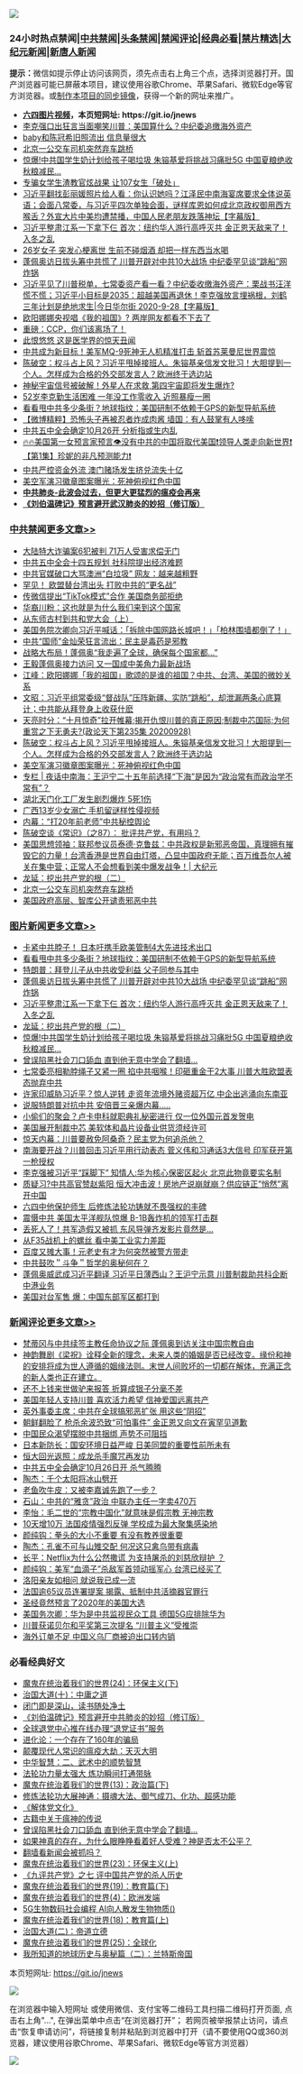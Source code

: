 ![](https://raw.githubusercontent.com/fqnews/bnews/master/64photo/fqnews-qr.jpg)

<div id="tt">
<h3>24小时热点禁闻|<a href="#%E4%B8%AD%E5%85%B1%E7%A6%81%E9%97%BB%E6%9B%B4%E5%A4%9A%E6%96%87%E7%AB%A0">中共禁闻</a>|<a href="#%E5%9B%BE%E7%89%87%E6%96%B0%E9%97%BB%E6%9B%B4%E5%A4%9A%E6%96%87%E7%AB%A0">头条禁闻</a>|<a href="#%E6%96%B0%E9%97%BB%E8%AF%84%E8%AE%BA%E6%9B%B4%E5%A4%9A%E6%96%87%E7%AB%A0">禁闻评论|<a href="#%E5%BF%85%E7%9C%8B%E7%BB%8F%E5%85%B8%E5%A5%BD%E6%96%87">经典必看|<a href="/video.md#%E7%A6%81%E7%89%87%E7%B2%BE%E9%80%89">禁片精选</a>|<a href="https://github.com/fqnews/djy/blob/master/gb/nf1351518.md#1">大纪元新闻</a>|<a href="https://github.com/fqnews/ntdtv/blob/master/gb/prog204.md#1">新唐人新闻</a></h3>
<div><b>提示：</b>微信如提示停止访问该网页，须先点击右上角三个点，选择浏览器打开。国产浏览器可能已屏蔽本项目，建议使用谷歌Chrome、苹果Safari、微软Edge等官方浏览器。或<a href="https://github.com/fqnews/bnews/blob/master/%E5%88%B6%E4%BD%9Cgit%E7%A6%81%E9%97%BB%E9%95%9C%E5%83%8F.md">制作本项目的同步镜像</a>，获得一个新的网址来推广。</div>
<ul>
<li><b><a href="http://d1.bdrive.tk/64.mp4" target="_blank">六四图片视频</a>，本页短网址: https://git.io/jnews</b></li>
<li><a href="/bannedvideo/20200928/1404669.md">李克强口出狂言当面嘲笑川普：美国算什么？中纪委追缴海外资产</a></li>
<li><a href="/yule/20200928/1404776.md">baby和陈冠希旧照流出 信息量很大</a></li>
<li><a href="/cbnews/20200928/1404571.md">北京一公交车司机突然弃车跳桥</a></li>
<li><a href="/topimagenews/20200928/1404654.md">惊爆!中共国学生奶计划给孩子喝垃圾 朱镕基爱将挑战习痛批5G 中国夏粮绝收秋粮减民...</a></li>
<li><a href="/baitai/20200928/1404716.md">专骗女学生渣教官炫战果 让107女生「破处」</a></li>
<li><a href="/bannedvideo/20200929/1404853.md">习近平翻找彭丽媛照片给人看：你认识她吗？江泽民中南海宴席要求全体说英语；会面八常委，与习近平四次单独会面，谜样库恩如何成北京政权御用西方喉舌？外宣大片中美均遭禁播，中国人民老朋友跌落神坛【字幕版】</a></li>
<li><a href="/topimagenews/20200928/1404683.md">习近平整肃江系一下拿下仨 首次：纽约华人游行高呼灭共 金正恩天敌来了！入冬之乱</a></li>
<li><a href="/health/20200928/1404556.md">26岁女子 突发心梗离世 生前不碰烟酒 却把一样东西当水喝</a></li>
<li><a href="/topimagenews/20200928/1404740.md">蓬佩奥访日拔头筹中共慌了 川普开辟对中共10大战场 中纪委罕见谈“跳船”网炸锅</a></li>
<li><a href="/bannedvideo/20200929/1404808.md">习近平见了川普税单，七常委资产看一看？中纪委收缴海外资产：栗战书汪洋慌不慌；习近平小目标是2035：超越美国再退休！李克强放言埋祸根，刘鹤三年计划是绝地求生|今日华尔街 2020-9-28【字幕版】</a></li>
<li><a href="/comments/20200928/1404604.md">欧阳娜娜央视唱《我的祖国》? 两岸网友都看不下去了</a></li>
<li><a href="/bannedvideo/20200929/1404914.md">重磅：CCP，你们该离场了！</a></li>
<li><a href="/cnnews/20200928/1404629.md">此恨悠悠 这是医学界的惊天丑闻</a></li>
<li><a href="/cnnews/20200928/1404602.md">中共成为新目标！美军MQ-9死神无人机精准打击 斩首苏莱曼尼世界震惊</a></li>
<li><a href="/cbnews/20200929/1404882.md">陈破空：权斗占上风？习近平甩掉接班人。朱镕基亲信发文批习！大胆提到一个人。怎样成为合格的外交部发言人？欧洲终于选边站</a></li>
<li><a href="/comments/20200928/1404730.md">神秘宇宙信号被破解！外星人在求救,第四宇宙即将发生爆炸?</a></li>
<li><a href="/yule/20200929/1404897.md">52岁李克勤生活困难 一年没工作零收入 近照暴瘦一圈</a></li>
<li><a href="/topimagenews/20200929/1404980.md">看看甩中共多少条街？地球指纹：美国研制不依赖于GPS的新型导航系统</a></li>
<li><a href="/comments/20200929/1404868.md">【微博精粹】恐怖头子再被忍者炸成肉酱 墙国：有人鼓掌有人哆嗦</a></li>
<li><a href="/comments/20200928/1404687.md">中共五中全会确定10月26开 分析指或生内乱</a></li>
<li><a href="/bannedvideo/20200929/1404928.md">🔥🔥美国第一女预言家预言👁️没有中共的中国将取代美国❗领导人类走向新世界❗【第1集】珍妮的非凡预测能力❗</a></li>
<li><a href="/finance/20200928/1404538.md">中共严控资金外流 澳门赌场发生挤兑流失十亿</a></li>
<li><a href="/cbnews/20200929/1404866.md">美空军演习徽章图案曝光：死神俯视红色中国</a></li>
<li><b><a href="/comments/20200211/1275071.md" target="_blank">中共肺炎-此波会过去，但更大更猛烈的瘟疫会再来</a></b></li>
<li><b><a href="/comments/20200207/1272816.md" target="_blank">《刘伯温碑记》预言避开武汉肺炎的妙招（修订版）</a></b></li>
</ul>
</div>

<div class="catlist">
<h3><a href="/cbnews/" target="_blank">中共禁闻</a><span><a href="/cbnews/" target="_blank" rel="nofollow">更多文章>></a></span></h3>
<ul>
<li><a href="/cbnews/20200929/1405163.md" target="_blank">大陆特大诈骗案6犯被判 71万人受害求偿无门</a></li>
<li><a href="/cbnews/20200929/1405150.md" target="_blank">中共五中全会十四五规划 社科院提出经济难题</a></li>
<li><a href="/cbnews/20200929/1405149.md" target="_blank">中共官媒破口大骂澳洲“白垃圾” 网友：越来越粗野</a></li>
<li><a href="/cbnews/20200929/1405148.md" target="_blank">罕见！ 欧盟替台湾出头 打败中共的“更名战”</a></li>
<li><a href="/cbnews/20200929/1405134.md" target="_blank">传微信提出“TikTok模式”合作 美国商务部拒绝</a></li>
<li><a href="/cbnews/20200929/1405133.md" target="_blank">华裔川粉：这也就是为什么我们来到这个国家</a></li>
<li><a href="/cbnews/20200929/1405107.md" target="_blank">从东师古村到共和党大会（上）</a></li>
<li><a href="/cbnews/20200929/1405061.md" target="_blank">美国务院次卿向习近平喊话：「拆除中国网路长城吧！」「柏林围墙都倒了！」</a></li>
<li><a href="/cbnews/20200929/1405032.md" target="_blank">中共“国师”金灿荣狂言流出：民主是毒药是邪教</a></li>
<li><a href="/cbnews/20200929/1405007.md" target="_blank">战略大布局！蓬佩奥“我走遍了全球，确保每个国家都&#8230;”</a></li>
<li><a href="/cbnews/20200929/1405006.md" target="_blank">王毅蓬佩奥接力访问 又一国成中美角力最新战场</a></li>
<li><a href="/cbnews/20200929/1405004.md" target="_blank">江峰：欧阳娜娜「我的祖国」歌颂的是谁的祖国？中共、台湾、美国的微妙关系</a></li>
<li><a href="/cbnews/20200929/1404931.md" target="_blank">文昭：习近平组常委级“督战队”压阵新疆、实防“跳船”，却泄漏两条心底算计；中共能从拜登身上收获什麽</a></li>
<li><a href="/cbnews/20200929/1404923.md" target="_blank">天亮时分：“十月惊奇”拉开帷幕;揭开仇恨川普的真正原因;制裁中芯国际;为何重赏之下无勇夫?(政论天下第235集 20200928)</a></li>
<li><a href="/cbnews/20200929/1404882.md" target="_blank">陈破空：权斗占上风？习近平甩掉接班人。朱镕基亲信发文批习！大胆提到一个人。怎样成为合格的外交部发言人？欧洲终于选边站</a></li>
<li><a href="/cbnews/20200929/1404866.md" target="_blank">美空军演习徽章图案曝光：死神俯视红色中国</a></li>
<li><a href="/cbnews/20200929/1404862.md" target="_blank">专栏 | 夜话中南海：王沪宁二十五年前选择“下海”是因为“政治常有而政治学不常有”？</a></li>
<li><a href="/cbnews/20200929/1404852.md" target="_blank">湖北天门化工厂发生剧烈爆炸 5死1伤</a></li>
<li><a href="/cbnews/20200929/1404851.md" target="_blank">广西13岁少女溺亡 手机留谜样性侵视频</a></li>
<li><a href="/cbnews/20200929/1404843.md" target="_blank">内幕：“打20年前老师”中共秘控舆论</a></li>
<li><a href="/cbnews/20200929/1404803.md" target="_blank">陈破空谈《常识》（之87）： 批评共产党，有用吗？</a></li>
<li><a href="/cbnews/20200928/1404727.md" target="_blank">美国思想领袖：联邦参议员泰德·克鲁兹：中共政权是新邪恶帝国，真理拥有摧毁它的力量！台湾香港是世界自由灯塔，凸显中国政府无能；百万维吾尔人被关在集中营；正常人不会想看到美中爆发战争！| 大纪元</a></li>
<li><a href="/comments/20200928/1404653.md" target="_blank">龙延：挖出共产党的根（二）</a></li>
<li><a href="/cbnews/20200928/1404571.md" target="_blank">北京一公交车司机突然弃车跳桥</a></li>
<li><a href="/cbnews/20200928/1404520.md" target="_blank">美国政府高层、智库公开谴责邪恶中共</a></li>

</ul>
</div>
<div class="catlist">
<h3><a href="/topimagenews/" target="_blank">图片新闻</a><span><a href="/topimagenews/" target="_blank" rel="nofollow">更多文章>></a></span></h3>
<ul>
<li><a href="/topimagenews/20200929/1405005.md" target="_blank">卡紧中共脖子！ 日本吁携手欧美管制4大先进技术出口</a></li>
<li><a href="/topimagenews/20200929/1404980.md" target="_blank">看看甩中共多少条街？地球指纹：美国研制不依赖于GPS的新型导航系统</a></li>
<li><a href="/topimagenews/20200929/1404885.md" target="_blank">特朗普：拜登儿子从中共收受利益 父子同参与其中</a></li>
<li><a href="/topimagenews/20200928/1404740.md" target="_blank">蓬佩奥访日拔头筹中共慌了 川普开辟对中共10大战场 中纪委罕见谈“跳船”网炸锅</a></li>
<li><a href="/topimagenews/20200928/1404683.md" target="_blank">习近平整肃江系一下拿下仨 首次：纽约华人游行高呼灭共 金正恩天敌来了！入冬之乱</a></li>
<li><a href="/comments/20200928/1404653.md" target="_blank">龙延：挖出共产党的根（二）</a></li>
<li><a href="/topimagenews/20200928/1404654.md" target="_blank">惊爆!中共国学生奶计划给孩子喝垃圾 朱镕基爱将挑战习痛批5G 中国夏粮绝收秋粮减民&#8230;</a></li>
<li><a href="/topimagenews/20200928/1404412.md" target="_blank">曾误陷黑社会刀口舔血 直到他无意中学会了翻墙&#8230;</a></li>
<li><a href="/topimagenews/20200927/1404192.md" target="_blank">七常委亮相勒脖绳子又紧一圈 掐中共咽喉！印砸重金干2大事 川普大胜欧盟表态抛弃中共</a></li>
<li><a href="/topimagenews/20200927/1404147.md" target="_blank">许家印威胁习近平？惊人逆转 走资年流境外赌资超万亿 中企出逃涌向东南亚</a></li>
<li><a href="/topimagenews/20200927/1403946.md" target="_blank">说服特朗普对抗中共 安倍晋三亲爆内幕…..</a></li>
<li><a href="/topimagenews/20200927/1403916.md" target="_blank">小偷们的聚会？卢卡申科就职典礼秘密进行 仅一位外国元首发贺电</a></li>
<li><a href="/topimagenews/20200927/1403741.md" target="_blank">美国展开制裁中芯 美软体和晶片设备业供货须经许可</a></li>
<li><a href="/comments/20200926/1403635.md" target="_blank">惊天内幕：川普要赦免阿桑奇？民主党为何追杀他？</a></li>
<li><a href="/topimagenews/20200926/1403728.md" target="_blank">南海要开战？川普回击习近平用行动表态 菅义伟和习通话3大信号 印军获开第一枪授权</a></li>
<li><a href="/topimagenews/20200926/1403723.md" target="_blank">李克强被习近平“踩脚下” 知情人:华为核心保密区起火 北京此物竟要实名制</a></li>
<li><a href="/topimagenews/20200926/1403625.md" target="_blank">质疑习?中共高官赞赵紫阳 恒大冲击波！房地产说崩就崩？供应链正&#8221;悄然&#8221;离开中国</a></li>
<li><a href="/comments/20200926/1403542.md" target="_blank">六四中他保护师生 后修炼法轮功铸就不畏强权的丰碑</a></li>
<li><a href="/topimagenews/20200926/1403582.md" target="_blank">震慑中共 美国太平洋舰队惊爆 B-1B轰炸机的领军打击群</a></li>
<li><a href="/topimagenews/20200926/1403544.md" target="_blank">丢死人了！共军造假又被抓 东风导弹齐发影片竟然是…</a></li>
<li><a href="/topimagenews/20200926/1403524.md" target="_blank">从F35战机上的螺丝 看中美工业实力差距</a></li>
<li><a href="/topimagenews/20200926/1403512.md" target="_blank">百度又摊大事！元老史有才为何突然被警方带走</a></li>
<li><a href="/comments/20200925/1402744.md" target="_blank">中共鼓吹＂斗争＂哲学的奥秘何在？</a></li>
<li><a href="/topimagenews/20200925/1403113.md" target="_blank">蓬佩奥威武成习近平翻译 习近平日薄西山？王沪宁示意 川普制裁助共科企断中港业务</a></li>
<li><a href="/topimagenews/20200925/1402966.md" target="_blank">美国对台军售 爆：中国东部军区都打到</a></li>

</ul>
</div>
<div class="catlist">
<h3><a href="/comments/" target="_blank">新闻评论</a><span><a href="/comments/" target="_blank" rel="nofollow">更多文章>></a></span></h3>
<ul>
<li><a href="/comments/20200929/1405153.md" target="_blank">梵蒂冈与中共续签主教任命协议之际 蓬佩奥到访关注中国宗教自由</a></li>
<li><a href="/comments/20200929/1405003.md" target="_blank">神韵舞剧《梁祝》诠释全新的理念，未来人类的婚姻是否已经改变。缘份和神的安排将成为世人遵循的姻缘法则。末世人间败坏的一切都在解体，充满正念的新人类也正在建立。</a></li>
<li><a href="/comments/20200929/1405047.md" target="_blank">还不上钱来世做驴来报答 折算成银子分毫不差</a></li>
<li><a href="/comments/20200929/1405025.md" target="_blank">美国年轻人支持川普 喜欢活力希望 信神爱国远离共产</a></li>
<li><a href="/comments/20200929/1405024.md" target="_blank">英外事委主席：中共在全球搞邪恶扩张 用这些“阴招”</a></li>
<li><a href="/comments/20200929/1405018.md" target="_blank">朝鲜翻脸了 枪杀余波恐致“可怕事件” 金正恩又向文在寅罕见道歉</a></li>
<li><a href="/comments/20200929/1404999.md" target="_blank">中国民众渴望摆脱中共捆绑 声势不可阻挡</a></li>
<li><a href="/comments/20200929/1404998.md" target="_blank">日本新防长：国安环境日益严峻 日美同盟的重要性前所未有</a></li>
<li><a href="/comments/20200929/1404997.md" target="_blank">恒大回光返照：成龙杀手魔咒再发功</a></li>
<li><a href="/comments/20200929/1404992.md" target="_blank">中共五中全会确定10月26日开 杀气腾腾</a></li>
<li><a href="/comments/20200929/1404991.md" target="_blank">陶杰：千个太阳将冰山劈开</a></li>
<li><a href="/comments/20200929/1404990.md" target="_blank">老鱼吹牛皮：又被李嘉诚先跑了一步？</a></li>
<li><a href="/comments/20200929/1404989.md" target="_blank">石山：中共的“雅贪”政治 中联办主任一字卖470万</a></li>
<li><a href="/comments/20200929/1404988.md" target="_blank">李怡：毛二世的“宗教中国化”就意味是假宗教 无神宗教</a></li>
<li><a href="/comments/20200929/1404974.md" target="_blank">10天增10万 法国疫情强烈反弹 学校成为最大聚集感染地</a></li>
<li><a href="/comments/20200929/1404968.md" target="_blank">颜纯钩：拳头的大小不重要 有没有教养很重要</a></li>
<li><a href="/comments/20200929/1404967.md" target="_blank">陶杰：孔雀不可与山雉交配 何况这只禽鸟带有病毒</a></li>
<li><a href="/comments/20200929/1404966.md" target="_blank">长平：Netflix为什么公然撒谎 为支持屠杀的刘慈欣辩护 ？</a></li>
<li><a href="/comments/20200929/1404965.md" target="_blank">颜纯钩：美军“血滴子”杀敌军首领动摇军心 台湾已经买了</a></li>
<li><a href="/comments/20200929/1404963.md" target="_blank">洛阳亲友如相问 就说我已成一流</a></li>
<li><a href="/comments/20200929/1404951.md" target="_blank">法国逾65议员连署提案 揭露、抵制中共活摘器官罪行</a></li>
<li><a href="/comments/20200929/1404950.md" target="_blank">圣经竟然预言了2020年的美国大选</a></li>
<li><a href="/comments/20200929/1404901.md" target="_blank">美国务次卿：华为是中共监视民众工具 德国5G应排除华为</a></li>
<li><a href="/comments/20200929/1404895.md" target="_blank">川普获诺贝尔和平奖第三次提名 “川普主义”受推崇</a></li>
<li><a href="/comments/20200929/1404893.md" target="_blank">海外订单不足 中国义乌厂商被迫出口转内销</a></li>

</ul>
</div>

<div class="catlist">
<h3>必看经典好文</h3>
<ul>
<li><a href="/cbnews/20180907/994846.md" target="_blank">魔鬼在统治着我们的世界(24)：环保主义(下)</a></li>
<li><a href="/cbnews/20180316/915423.md" target="_blank">治国大道(十)：中庸之道</a></li>
<li><a href="/tculture/20200803/1373949.md" target="_blank">闭门即是深山，读书随处净土</a></li>
<li><a href="/comments/20200207/1272816.md" target="_blank">《刘伯温碑记》预言避开中共肺炎的妙招（修订版）</a></li>
<li><a href="/cbnews/20200819/1382346.md" target="_blank">全球退党中心推在线办理“退党证书”服务</a></li>
<li><a href="/comments/20200907/1392278.md" target="_blank">进化论：一个存在了160年的骗局</a></li>
<li><a href="/comments/20200619/783185.md" target="_blank">颠覆现代人常识的瘟疫大劫：天灭大明</a></li>
<li><a href="/comments/20200605/783249.md" target="_blank">中华智慧：二、武术中的顺势智慧</a></li>
<li><a href="/cbnews/20200816/1381005.md" target="_blank">法轮功力量太强大 炼功瞬间打通带脉</a></li>
<li><a href="/topimagenews/20180602/951960.md" target="_blank">魔鬼在统治着我们的世界(13)：政治篇(下)</a></li>
<li><a href="/comments/20191203/1234383.md" target="_blank">修炼法轮功大展神通：摄魂大法、御气成刀、化功、超感功能</a></li>
<li><a href="/bookwiki/20130610/138400.md" target="_blank">《解体党文化》</a></li>
<li><a href="/ccpdope/20200531/1337409.md" target="_blank">古籍中关于瘟神的传说</a></li>
<li><a href="/topimagenews/20200928/1404412.md" target="_blank">曾误陷黑社会刀口舔血 直到他无意中学会了翻墙&#8230;</a></li>
<li><a href="/comments/20200623/1346844.md" target="_blank">如果神真的存在，为什么眼睁睁看着好人受难？神是否太不公平？</a></li>
<li><a href="/fanqiang/20200616/1345793.md" target="_blank">翻墙看新闻会被抓吗？</a></li>
<li><a href="/ssgc/20180904/993719.md" target="_blank">魔鬼在统治着我们的世界(23)：环保主义(上)</a></li>
<li><a href="/bookonline/20131116/201048.md" target="_blank">《九评共产党》之七 评中国共产党的杀人历史</a></li>
<li><a href="/comments/20180716/972458.md" target="_blank">魔鬼在统治着我们的世界(19)：教育篇(下)</a></li>
<li><a href="/topimagenews/20180522/946266.md" target="_blank">魔鬼在统治着我们的世界(4)：欧洲发端</a></li>
<li><a href="/topimagenews/20200527/1335347.md" target="_blank">5G生物数码社会编程 AI向人散发生物物质()</a></li>
<li><a href="/topimagenews/20180701/965109.md" target="_blank">魔鬼在统治着我们的世界(18)：教育篇(上)</a></li>
<li><a href="/cbnews/20180308/911611.md" target="_blank">治国大道(二)：帝道立德</a></li>
<li><a href="/comments/20181017/1014654.md" target="_blank">魔鬼在统治着我们的世界(25)：全球化</a></li>
<li><a href="/tculture/xiulian/20170614/774347.md" target="_blank">我所知道的地球历史与奥秘篇（二）：兰特斯帝国</a></li>

</ul>
</div>

本页短网址: https://git.io/jnews

![](https://raw.githubusercontent.com/fqnews/bnews/master/64photo/fqnews-qr.jpg)

在浏览器中输入短网址 或使用微信、支付宝等二维码工具扫描二维码打开页面, 点击右上角"...", 在弹出菜单中点击“在浏览器打开”； 若网页被举报禁止访问，请点击“恢复申请访问”，将链接复制并粘贴到浏览器中打开（请不要使用QQ或360浏览器，建议使用谷歌Chrome、苹果Safari、微软Edge等官方浏览器）

![](https://raw.githubusercontent.com/fqnews/bnews/master/64photo/wx.jpg)